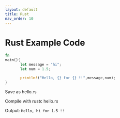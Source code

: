 ```yaml
---
layout: default
title: Rust
nav_order: 10
---
```


# Rust Example Code

``` rust
fn
main(){
       let message = "hi";
       let num = 1.5;

       println!("Hello, {} for {} !!",message,num);
}
```

Save as hello.rs

Compile with rustc hello.rs 

Output:
`Hello, hi for 1.5 !!`

